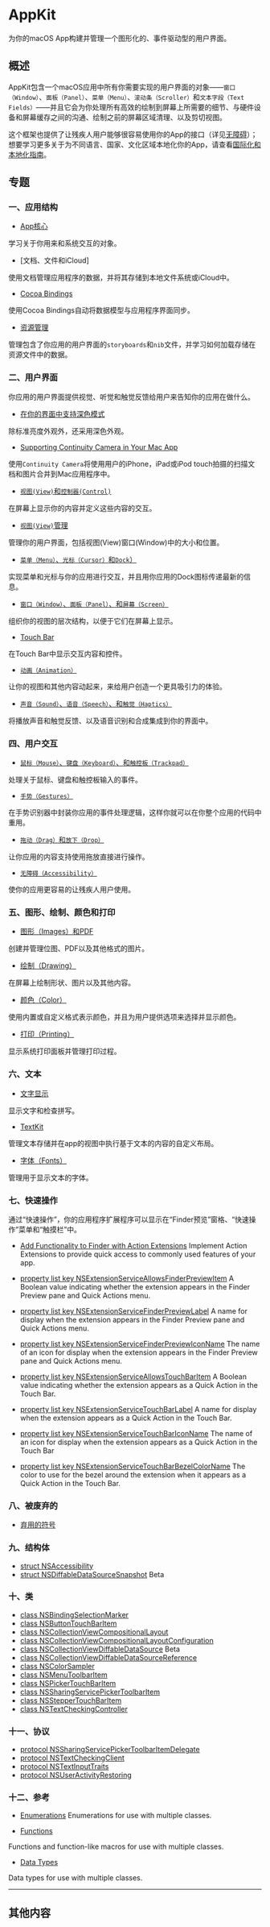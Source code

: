 # AppKit

为你的macOS App构建并管理一个图形化的、事件驱动型的用户界面。

## 概述

AppKit包含一个macOS应用中所有你需要实现的用户界面的对象——`窗口（Window）`、`面板（Panel）`、`菜单（Menu）`、`滚动条（Scroller）`和`文本字段（Text Fields）`——并且它会为你处理所有高效的绘制到屏幕上所需要的细节、与硬件设备和屏幕缓存之间的沟通、绘制之前的屏幕区域清理、以及剪切视图。

这个框架也提供了让残疾人用户能够很容易使用你的App的接口（详见[无障碍](https://developer.apple.com/documentation/appkit/accessibility)）；想要学习更多关于为不同语言、国家、文化区域本地化你的App，请查看[国际化和本地化指南](https://developer.apple.com/library/content/documentation/MacOSX/Conceptual/BPInternational/Introduction/Introduction.html#//apple_ref/doc/uid/10000171i)。

## 专题

### 一、应用结构

* [App核心](./CoreApp/)

学习关于你用来和系统交互的对象。

* [文档、文件和iCloud]

使用文档管理应用程序的数据，并将其存储到本地文件系统或iCloud中。

* [Cocoa Bindings]()

使用Cocoa Bindings自动将数据模型与应用程序界面同步。

* [资源管理]()

管理包含了你应用的用户界面的`storyboards`和`nib`文件，并学习如何加载存储在资源文件中的数据。



### 二、用户界面

你应用的用户界面提供视觉、听觉和触觉反馈给用户来告知你的应用在做什么。

* [在你的界面中支持深色模式](./SupportingDarkModeInYourInterface/)

除标准亮度外观外，还采用深色外观。

* [Supporting Continuity Camera in Your Mac App]()

使用`Continuity Camera`将使用用户的iPhone，iPad或iPod touch拍摄的扫描文档和图片合并到Mac应用程序中。

* [`视图(View)`和`控制器(Control)`](./UserInterface/ViewsAndControls/ViewsAndControls.md)

在屏幕上显示你的内容并定义这些内容的交互。

* [`视图(View)`管理](./UserInterface/ViewManagement/)

管理你的用户界面，包括视图(View)窗口(Window)中的大小和位置。

* [`菜单（Menu）`、`光标（Cursor）`和`Dock`）]()

实现菜单和光标与你的应用进行交互，并且用你应用的Dock图标传递最新的信息。

* [`窗口（Window）`、`面板（Panel）`、和`屏幕（Screen）`]()

组织你的视图的层次结构，以便于它们在屏幕上显示。

* [Touch Bar]()

在Touch Bar中显示交互内容和控件。

* [`动画（Animation）`]()

让你的视图和其他内容动起来，来给用户创造一个更具吸引力的体验。

* [`声音（Sound）`、`语音（Speech）`、和`触觉（Haptics）`]()

将播放声音和触觉反馈、以及语音识别和合成集成到你的界面中。



### 四、用户交互

* [`鼠标（Mouse）`、`键盘（Keyboard）`、和`触控板（Trackpad）`]()

处理关于鼠标、键盘和触控板输入的事件。

* [`手势（Gestures）`]()

在手势识别器中封装你应用的事件处理逻辑，这样你就可以在你整个应用的代码中重用。

* [`拖动（Drag）`和`放下（Drop）`]()

让你应用的内容支持使用拖放直接进行操作。

* [`无障碍（Accessibility）`]()

使你的应用更容易的让残疾人用户使用。


### 五、图形、绘制、颜色和打印

* [图形（Images）和PDF]()

创建并管理位图、PDF以及其他格式的图片。

* [绘制（Drawing）]()

在屏幕上绘制形状、图片以及其他内容。

* [颜色（Color）]()

使用内置或自定义格式表示颜色，并且为用户提供选项来选择并显示颜色。

* [打印（Printing）]()

显示系统打印面板并管理打印过程。



### 六、文本

* [文字显示]()

显示文字和检查拼写。

* [TextKit]()

管理文本存储并在app的视图中执行基于文本的内容的自定义布局。

* [字体（Fonts）]()

管理用于显示文本的字体。

### 七、快速操作

通过“快速操作”，你的应用程序扩展程序可以显示在“Finder预览”窗格、“快速操作”菜单和“触摸栏”中。

* [Add Functionality to Finder with Action Extensions]()
Implement Action Extensions to provide quick access to commonly used features of your app.

* [property list key NSExtensionServiceAllowsFinderPreviewItem]()
A Boolean value indicating whether the extension appears in the Finder Preview pane and Quick Actions menu.

* [property list key NSExtensionServiceFinderPreviewLabel]()
A name for display when the extension appears in the Finder Preview pane and Quick Actions menu.

* [property list key NSExtensionServiceFinderPreviewIconName]()
The name of an icon for display when the extension appears in the Finder Preview pane and Quick Actions menu.

* [property list key NSExtensionServiceAllowsTouchBarItem]()
A Boolean value indicating whether the extension appears as a Quick Action in the Touch Bar.

* [property list key NSExtensionServiceTouchBarLabel]()
A name for display when the extension appears as a Quick Action in the Touch Bar.

* [property list key NSExtensionServiceTouchBarIconName]()
The name of an icon for display when the extension appears as a Quick Action in the Touch Bar

* [property list key NSExtensionServiceTouchBarBezelColorName]()
The color to use for the bezel around the extension when it appears as a Quick Action in the Touch Bar.


### 八、被废弃的

* [弃用的符号](https://developer.apple.com/documentation/appkit/deprecated_symbols)


### 九、结构体

* [struct NSAccessibility]()
* [struct NSDiffableDataSourceSnapshot]()
Beta

### 十、类

* [class NSBindingSelectionMarker]()
* [class NSButtonTouchBarItem]()
* [class NSCollectionViewCompositionalLayout]()
* [class NSCollectionViewCompositionalLayoutConfiguration]()
* [class NSCollectionViewDiffableDataSource]()
Beta
* [class NSCollectionViewDiffableDataSourceReference]()
* [class NSColorSampler]()
* [class NSMenuToolbarItem]()
* [class NSPickerTouchBarItem]()
* [class NSSharingServicePickerToolbarItem]()
* [class NSStepperTouchBarItem]()
* [class NSTextCheckingController]()


### 十一、协议

* [protocol NSSharingServicePickerToolbarItemDelegate]()
* [protocol NSTextCheckingClient]()
* [protocol NSTextInputTraits]()
* [protocol NSUserActivityRestoring]()


### 十二、参考

* [Enumerations]()
Enumerations for use with multiple classes.

* [Functions]()

Functions and function-like macros for use with multiple classes.

* [Data Types]()

Data types for use with multiple classes.

---
## 其他内容